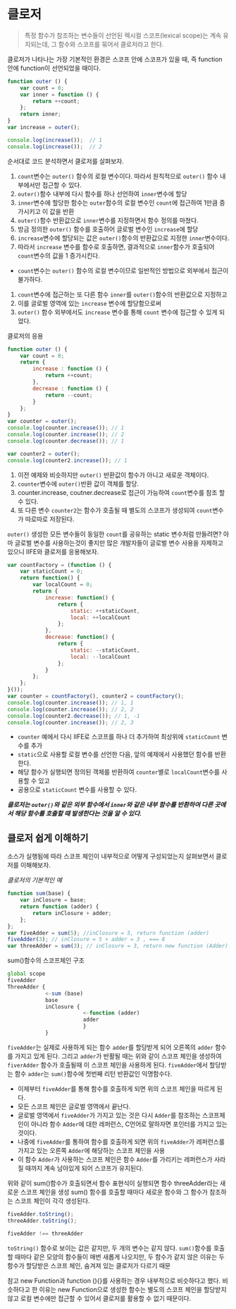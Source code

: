 # 클로저

> 특정 함수가 참조하는 변수들이 선언된 렉시컬 스코프(lexical scope)는 계속 유지되는데, 그 함수와 스코프를 묶어서 클로저라고 한다.

클로저가 나타나는 가장 기본적인 환경은 스코프 안에 스코프가 있을 때, 즉 function 안에 function이 선언되었을 때이다.

``` js
function outer () {
    var count = 0;
    var inner = function () {
        return ++count;
    };
    return inner;
}
var increase = outer();

console.log(increase());  // 1
console.log(increase());  // 2
```

순서대로 코드 분석하면서 클로저를 살펴보자.

1. `count`변수는 `outer()` 함수의 로컬 변수이다. 따라서 원칙적으로 `outer()` 함수 내부에서만 접근할 수 있다.
1. `outer()`함수 내부에 다시 함수를 하나 선언하여 `inner`변수에 할당
1. `inner`변수에 할당한 함수는 `outer`함수의 로컬 변수인 `count`에 접근하여 1만큼 증가시키고 이 값을 반환
1. `outer()`함수 반환값으로 `inner`변수를 지정하면서 함수 정의를 마쳤다.
1. 방금 정의한 `outer()` 함수를 호출하어 글로벌 변수인 `increase`에 할당
1. `increase`변수에 할당되는 값은 `outer()`함수의 반환값으로 지정한 `inner`변수이다.
1. 따라서 `increase` 변수를 함수로 호출하면, 결과적으로 `inner`함수가 호출되어 `count`변수의 값을 1 증가시킨다.

* `count`변수는 `outer()` 함수의 로컬 변수이므로 일반적인 방법으로 외부에서 접근이 불가하다.

1. `count`변수에 접근하는 또 다른 함수 `inner`를 `outer()`함수의 반환값으로 지정하고
1. 이를 글로벌 영역에 있는 `increase` 변수에 할당함으로써
1. `outer()` 함수 외부에서도 `increase` 변수를 통해 `count` 변수에 접근할 수 있게 되었다.

클로저의 응용

``` js
function outer () {
    var count = 0;
    return {
        increase : function () {
            return ++count;
        },
        decrease : function () {
            return --count;
        }
    };
}
var counter = outer();
console.log(counter.increase()); // 1
console.log(counter.increase()); // 2
console.log(counter.decrease()); // 1

var counter2 = outer();
console.log(counter2.increase()); // 1
```

1. 이전 예제와 비슷하지만 `outer()` 반환값이 함수가 아니고 새로운 객체이다.
1. `counter`변수에 `outer()`반환 값이 객체를 할당.
1. counter.increase, coutner.decrease로 접근이 가능하여 `count`변수를 참조 할 수 있다.
1. 또 다른 변수 `counter2`는 함수가 호출될 때 별도의 스코프가 생성되여 `count`변수가 따로따로 저장된다.

`outer()` 생성한 모든 변수들이 동일한 `count`를 공유하는 static 변수처럼 만들려면?
아마 글로벌 변수를 사용하는것이 좋지만 많은 개발자들이 글로벌 변수 사용을 자제하고 있으니
IIFE와 클로저를 응용해보자.

``` js
var countFactory = (function () {
    var staticCount = 0;
    return function() {
        var localCount = 0;
        return {
            increase: function() {
                return {
                    static: ++staticCount,
                    local: ++localCount
                };
            },
            decrease: function() {
                return {
                    static: --staticCount,
                    local: --localCount
                };
            }
        };
    };
}());
var counter = countFactory(), counter2 = countFactory();
console.log(counter.increase()); // 1, 1
console.log(counter.increase()); // 2, 2
console.log(counter2.decrease()); // 1, -1
console.log(counter.increase()); // 2, 3
```

* `counter` 예에서 다시 IIFE로 스코프를 하나 더 추가하여 최상위에 `staticCount` 변수를 추가
* `static`으로 사용할 로컬 변수를 선언한 다음, 앞의 예제에서 사용했던 함수를 반환한다.
* 해당 함수가 실행되면 정의된 객체를 반환하여 `counter`별로 `localCount`변수를 사용할 수 있고
* 공용으로 `staticCount` 변수를 사용할 수 있다.

***클로저는 `outer()`와 같은 외부 함수에서 `inner`와 같은 내부 함수를 반환하여 다른 곳에서 해당 함수를 호출할 때 발생한다는 것을 알 수 있다.***

## 클로저 쉽게 이해하기

소스가 실행됨에 따라 스코프 체인이 내부적으로 어떻게 구성되었는지 살펴보면서 클로저를 이해해보자.

*클로저의 기본적인 예*

``` js
function sum(base) {
    var inClosure = base;
    return function (adder) {
        return inClosure + adder;
    };
};
var fiveAdder = sum(5); //inClosure = 5, return function (adder)
fiveAdder(3); // inClosure = 5 + adder = 3 , === 8
var threeAdder = sum(3); // inClosure = 3, return new function (Adder)
```

sum()함수의 스코프체인 구조

``` js
global scope
fiveAdder
ThreeAdder {
            <-sum (base)
            base
            inClosure {
                        <-function (adder)
                        adder
                        }
            }
```

`fiveAdder`는 실제로 사용하게 되는 함수 `adder`를 할당받게 되어 오른쪽의 `adder` 함수를 가지고 있게 된다.
그리고 `adder`가 반활될 때는 위와 같이 스코프 체인을 생성하여 `fiverAdder` 함수가 호출될때 이 스코프 체인을 사용하게 된다.
`fiveAdder`에서 할당받는 함수 `adder`는 `sum()`함수에 첫번째 리턴 반환값인 익명함수다.

* 이제부터 `fiveAdder`를 통해 함수를 호출하게 되면 위의 스코프 체인을 따르게 된다.
* 모든 스코프 체인은 글로벌 영역에서 끝난다.
* 글로벌 영역에서 `fiveAdder`가 가지고 있는 것은 다시 `Adder`를 참조하는 스코프체인이 아니라 함수 `Adder`에 대한 레퍼런스, C언어로 말하자면 포인터를 가지고 있는 것이다.
* 나중에 `fiveAdder`를 통하여 함수를 호출하게 되면 위의 `fiveAdder`가 레퍼런스를 가지고 있는 오른쪽 `Adder`에 해당하는 스코프 체인을 사용
* 이 함수 `Adder`가 사용하는 스코프 체인은 함수 `Adder`를 가리키는 레퍼런스가 사라질 때까지 계속 남아있게 되어 스코프가 유지된다.

위와 같이 sum()함수가 호출되면서 함수 표현식이 실행되면 함수 threeAdder라는 새로운 스코프 체인을 생성
sum() 함수를 호출할 때마다 새로운 함수와 그 함수가 참조하는 스코프 체인이 각각 생성된다.

``` js
fiveAdder.toString();
threeAdder.toString();

fiveAdder !== threeAdder
```

`toString()` 함수로 보이는 값은 같지만, 두 개의 변수는 같지 않다.
`sum()`함수를 호출할 때마다 같은 모양의 함수들이 매번 새롭게 나오지만, 두 함수가 같지 않은 이유는 두 함수가 할당받은 스코프 체인, 숨겨져 있는 클로저가 다르기 때문

참고
new Function과 function (){}를 사용하는 경우 내부적으로 비슷하다고 했다.
비슷하다고 한 이유는 new Function으로 생성한 함수는 별도의 스코프 체인을 할당받지 않고 로컬 변수에만 접근할 수 있어서 클로저를 활용할 수 없기 때문이다.
